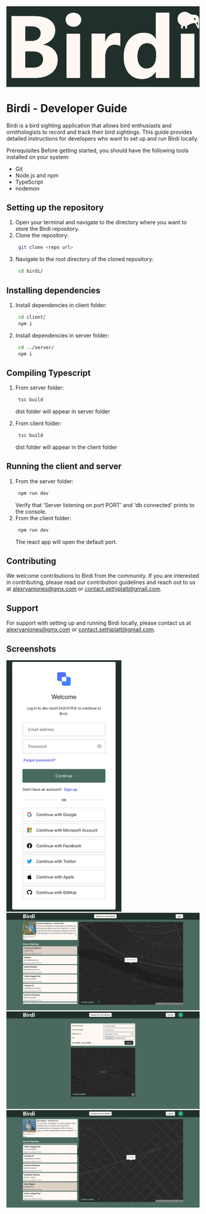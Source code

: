 <img src="birdiLogoJPG.jpg" width='600px' style="display: block; margin: 0 auto"/>

# Birdi - Developer Guide

Birdi is a bird sighting application that allows bird enthusiasts and ornithologists to record and track their bird sightings.
This guide provides detailed instructions for developers who want to set up and run Birdi locally.

Prerequisites
Before getting started, you should have the following tools installed on your system:

- Git
- Node.js and npm
- TypeScript
- nodemon

## Setting up the repository

1. Open your terminal and navigate to the directory where you want to store the Birdi repository.
2. Clone the repository:
   ```bash
    git clone <repo url>
   ```
3. Navigate to the root directory of the cloned repository:
   ```bash
    cd birdi/
   ```

## Installing dependencies

1. Install dependencies in client folder:
   ```bash
    cd client/
    npm i
   ```
2. Install dependencies in server folder:
   ```bash
    cd ../server/
    npm i
   ```

## Compiling Typescript

1. From server folder:

   ```bash
    tsc build
   ```

   dist folder will appear in server folder

2. From client folder:
   ```bash
    tsc build
   ```
   dist folder will appear in the client folder

## Running the client and server

1. From the server folder:
   ```bash
    npm run dev
   ```
   Verify that 'Server listening on port PORT' and 'db connected' prints to the console.
2. From the client folder:
   ```bash
    npm run dev
   ```
   The react app will open the default port.

## Contributing

We welcome contributions to Birdi from the community. If you are interested in contributing, please read our
contribution guidelines and reach out to us at alexryanjones@gmx.com or contact.sethjplatt@gmail.com.

## Support

For support with setting up and running Birdi locally, please contact us at alexryanjones@gmx.com or contact.sethjplatt@gmail.com.

## Screenshots

<img src="birdi-2.jpg" width='300px'/>
<img src="birdi-1.jpg" />
<img src="birdi-3.jpg" />
<img src="birdi-4.jpg" />
